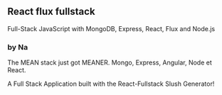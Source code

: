 ## React flux fullstack ##

Full-Stack JavaScript with MongoDB, Express, React, Flux and Node.js

### by Na ###


The MEAN stack just got MEANER. Mongo, Express, Angular, Node et React.

A Full Stack Application built with the React-Fullstack Slush Generator!

